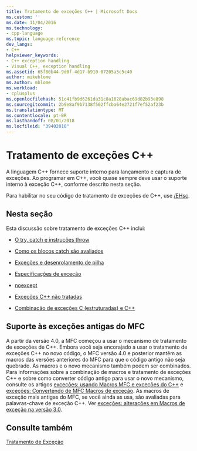 ```yaml
---
title: Tratamento de exceções C++ | Microsoft Docs
ms.custom: ''
ms.date: 11/04/2016
ms.technology:
- cpp-language
ms.topic: language-reference
dev_langs:
- C++
helpviewer_keywords:
- C++ exception handling
- Visual C++, exception handling
ms.assetid: 65f80b44-9d0f-4d17-b910-07205a5c5c40
author: mikeblome
ms.author: mblome
ms.workload:
- cplusplus
ms.openlocfilehash: 51c41fb9d6261da31c8a1028abac69d82b93e898
ms.sourcegitcommit: 2b9e8af9b7138f502ffcba64e2721f7ef52af23b
ms.translationtype: MT
ms.contentlocale: pt-BR
ms.lasthandoff: 08/01/2018
ms.locfileid: "39402010"
---
```

# <a name="c-exception-handling"></a>Tratamento de exceções C++
A linguagem C++ fornece suporte interno para lançamento e captura de exceções. Ao programar em C++, você quase sempre deve usar o suporte interno à exceção C++, conforme descrito nesta seção.  
  
 Para habilitar no seu código de tratamento de exceções de C++, use [/EHsc](../build/reference/eh-exception-handling-model.md).  
  
## <a name="in-this-section"></a>Nesta seção  
 Esta discussão sobre tratamento de exceções C++ inclui:  
  
-   [O try, catch e instruções throw](../cpp/try-throw-and-catch-statements-cpp.md)  
  
-   [Como os blocos catch são avaliados](../cpp/how-catch-blocks-are-evaluated-cpp.md)  
  
-   [Exceções e desenrolamento de pilha](../cpp/exceptions-and-stack-unwinding-in-cpp.md)  
  
-   [Especificações de exceção](../cpp/exception-specifications-throw-cpp.md)  
  
-   [noexcept](../cpp/noexcept-cpp.md)  
  
-   [Exceções C++ não tratadas](../cpp/unhandled-cpp-exceptions.md)  
  
-   [Combinação de exceções C (estruturadas) e C++](../cpp/mixing-c-structured-and-cpp-exceptions.md)  
  
## <a name="support-for-earlier-mfc-exceptions"></a>Suporte às exceções antigas do MFC  
 A partir da versão 4.0, a MFC começou a usar o mecanismo de tratamento de exceções de C++. Embora você seja encorajado a usar o tratamento de exceções C++ no novo código, o MFC versão 4.0 e posterior mantêm as macros das versões anteriores do MFC para que o código antigo não seja quebrado. As macros e o novo mecanismo também podem ser combinados. Para informações sobre a combinação de macros e tratamento de exceções C++ e sobre como converter código antigo para usar o novo mecanismo, consulte os artigos [exceções: usando Macros MFC e exceções do C++](../mfc/exceptions-using-mfc-macros-and-cpp-exceptions.md) e [exceções: Convertendo de MFC Macros de exceção](../mfc/exceptions-converting-from-mfc-exception-macros.md). As macros de exceção mais antigas do MFC, se você ainda as usa, são avaliadas para palavras-chave de exceção C++. Ver [exceções: alterações em Macros de exceção na versão 3.0](../mfc/exceptions-changes-to-exception-macros-in-version-3-0.md).  
  
## <a name="see-also"></a>Consulte também  
 [Tratamento de Exceção](../cpp/exception-handling-in-visual-cpp.md)